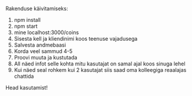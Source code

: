 Rakenduse käivitamiseks:

1. npm install
2. npm start
3. mine localhost:3000/coins
4. Sisesta kell ja kliendinimi koos teenuse vajadusega
5. Salvesta andmebaasi
6. Korda veel sammud 4-5
7. Proovi muuta ja kustutada
8. All näed infot selle kohta mitu kasutajat on samal ajal koos sinuga lehel
9. Kui näed seal rohkem kui 2 kasutajat siis saad oma kolleegiga reaalajas chattida

Head kasutamist!
